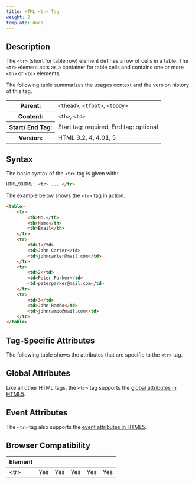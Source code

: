 ```yaml
---
title: HTML <tr> Tag
weight: 2
template: docs
---	
```

## Description

The `<tr>` (short for table row) element defines a row of cells in a table. The `<tr>` element acts as a container for table cells and contains one or more `<th>` or `<td>` elements.

The following table summarizes the usages context and the version history of this tag.

<table ul="width:100%">
   <tr>
   <th>Parent:</th>
    <td><code>&lt;thead&gt;</code>, <code>&lt;tfoot&gt;</code>, <code>&lt;tbody&gt;</code></td>
  </tr>
  <tr>
    <th>Content:</th>
    <td><code>&lt;th&gt;</code>, <code>&lt;td&gt;</code></td>
  </tr>
  <tr>
    <th>Start/ End Tag:</th>
    <td>Start tag: required, End tag: optional</td>
  </tr>
    <tr>
    <th>Version:</th>
    <td>HTML 3.2, 4, 4.01, 5</td>
  </tr>
</table>			

## Syntax

The basic syntax of the `<tr>` tag is given with:

```html
HTML/XHTML: <tr> ... </tr>
```

The example below shows the `<tr>` tag in action.
	
```html
<table>
    <tr>
        <th>No.</th>
        <th>Name</th>
        <th>Email</th>
    </tr>
    <tr>
        <td>1</td>
        <td>John Carter</td>
        <td>johncarter@mail.com</td>
    </tr>
    <tr>
        <td>2</td>
        <td>Peter Parker</td>
        <td>peterparker@mail.com</td>
    </tr>
    <tr>
        <td>3</td>
        <td>John Rambo</td>
        <td>johnrambo@mail.com</td>
    </tr>
</table>
```

## Tag-Specific Attributes
The following table shows the attributes that are specific to the `<tr>` tag.

## Global Attributes

Like all other HTML tags, the `<tr>` tag supports the [global attributes in HTML5](https://www.tutorialrepublic.com/html-reference/html5-global-attributes.php).

## Event Attributes

The `<tr>` tag also supports the [event attributes in HTML5](https://www.tutorialrepublic.com/html-reference/html5-event-attributes.php).

## Browser Compatibility
|  Element |<i class="chrome"></i>    | <i class="ie"></i>   | <i class="firefox"></i>   |  <i class="safari"></i>  | <i class="opera"></i>   |
| ------------ | ------------ | ------------ | ------------ | ------------ | ------------ |
| &lt;tr&gt;  |Yes   |Yes   |Yes   |Yes   |Yes   |
